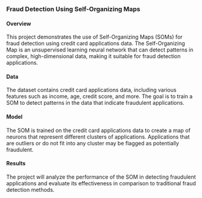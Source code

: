 <h3>Fraud Detection Using Self-Organizing Maps</h3>

<h4>Overview</h4>
This project demonstrates the use of Self-Organizing Maps (SOMs) for fraud detection using credit card applications data. The Self-Organizing Map is an unsupervised learning neural network that can detect patterns in complex, high-dimensional data, making it suitable for fraud detection applications.

<h4>Data</h4>
The dataset contains credit card applications data, including various features such as income, age, credit score, and more. The goal is to train a SOM to detect patterns in the data that indicate fraudulent applications.

<h4>Model</h4>
The SOM is trained on the credit card applications data to create a map of neurons that represent different clusters of applications. Applications that are outliers or do not fit into any cluster may be flagged as potentially fraudulent.

<h4>Results</h4>
The project will analyze the performance of the SOM in detecting fraudulent applications and evaluate its effectiveness in comparison to traditional fraud detection methods.
